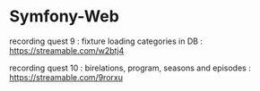 # Symfony-Web
recording quest 9 : fixture loading categories in DB : 
https://streamable.com/w2btj4

recording quest 10 : birelations, program, seasons and episodes : 
https://streamable.com/9rorxu
